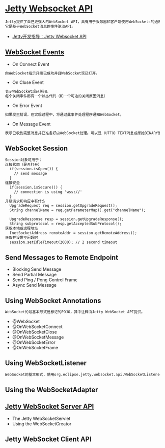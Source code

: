 # [Jetty Websocket API](https://www.eclipse.org/jetty/documentation/9.4.x/websocket-jetty.html)
```md
Jetty提供了自己更强大的WebSocket API，具有用于服务器和客户端使用WebSockets的通用核心API。
它是基于WebSocket消息的事件驱动API。
```
* [Jetty开发指导：Jetty Websocket API](https://blog.csdn.net/tomato__/article/details/38418155)

## [WebSocket Events](https://www.eclipse.org/jetty/documentation/9.4.x/jetty-websocket-api-events.html)
* On Connect Event
```md
向WebSocket指示升级已成功并且WebSocket现已打开。
```
* On Close Event
```md
表示WebSocket现已关闭。
每个关闭事件都有一个状态代码（和一个可选的关闭原因消息）
```
* On Error Event
```md
如果发生错误，在实现过程中，将通过此事件处理程序通知WebSocket。
```
* On Message Event
```md
表示已收到完整消息并已准备好由WebSocket处理。可以是（UTF8）TEXT消息或原始BINARY消息。
```
## WebSocket Session
```md
Session对象可用于：
连接状态（是否打开）
  if(session.isOpen()) {
    // send message
  }
连接安全
  if(session.isSecure()) {
    // connection is using 'wss://'
  }
升级请求和响应中有什么
  UpgradeRequest req = session.getUpgradeRequest();
  String channelName = req.getParameterMap().get("channelName");

  UpgradeResponse resp = session.getUpgradeResponse();
  String subprotocol = resp.getAcceptedSubProtocol();
获取本地或远程地址
  InetSocketAddress remoteAddr = session.getRemoteAddress();
获取并设置空闲超时
  session.setIdleTimeout(2000); // 2 second timeout
```
## Send Messages to Remote Endpoint
* Blocking Send Message
* Send Partial Message
* Send Ping / Pong Control Frame
* Async Send Message

## Using WebSocket Annotations
```md
WebSocket的最基本形式是标记的POJO，其中注释由Jetty WebSocket API提供。
```
* @WebSocket
* @OnWebSocketConnect
* @OnWebSocketClose
* @OnWebSocketMessage
* @OnWebSocketError
* @OnWebSocketFrame

## Using WebSocketListener
```md
WebSocket的基本形式，使用org.eclipse.jetty.websocket.api.WebSocketListener传入事件。
```
## Using the WebSocketAdapter
## [Jetty WebSocket Server API](https://www.eclipse.org/jetty/documentation/9.4.x/jetty-websocket-server-api.html)
* The Jetty WebSocketServlet
* Using the WebSocketCreator

## Jetty WebSocket Client API